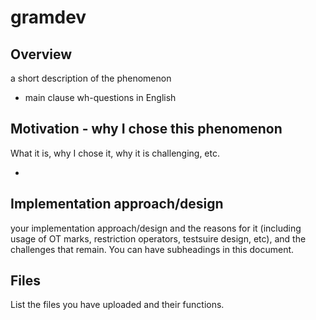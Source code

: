 # gramdev

## Overview

a short description of the phenomenon 

- main clause wh-questions in English

## Motivation - why I chose this phenomenon 

What it is, why I chose it, why it is challenging, etc.

- 

## Implementation approach/design

your implementation approach/design and the reasons for it (including usage of OT marks, restriction operators, testsuire design, etc), and the challenges that remain.
You can have subheadings in this document.

## Files

List the files you have uploaded and their functions.
